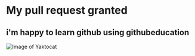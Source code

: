 # My pull request granted
## i'm happy to learn github using githubeducation 
![Image of Yaktocat](https://octodex.github.com/images/yaktocat.png)
